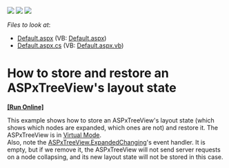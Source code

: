 <!-- default badges list -->
![](https://img.shields.io/endpoint?url=https://codecentral.devexpress.com/api/v1/VersionRange/128565330/10.2.5%2B)
[![](https://img.shields.io/badge/Open_in_DevExpress_Support_Center-FF7200?style=flat-square&logo=DevExpress&logoColor=white)](https://supportcenter.devexpress.com/ticket/details/E2984)
[![](https://img.shields.io/badge/📖_How_to_use_DevExpress_Examples-e9f6fc?style=flat-square)](https://docs.devexpress.com/GeneralInformation/403183)
<!-- default badges end -->
<!-- default file list -->
*Files to look at*:

* [Default.aspx](./CS/WebSite/Default.aspx) (VB: [Default.aspx](./VB/WebSite/Default.aspx))
* [Default.aspx.cs](./CS/WebSite/Default.aspx.cs) (VB: [Default.aspx.vb](./VB/WebSite/Default.aspx.vb))
<!-- default file list end -->
# How to store and restore an ASPxTreeView's layout state
<!-- run online -->
**[[Run Online]](https://codecentral.devexpress.com/e2984/)**
<!-- run online end -->


<p>This example shows how to store an ASPxTreeView's layout state (which shows which nodes are expanded, which ones are not) and restore it. The ASPxTreeView is in <a href="http://documentation.devexpress.com/#AspNet/CustomDocument8575"><u>Virtual Mode</u></a>.<br />
Also, note the <a href="http://documentation.devexpress.com/#AspNet/DevExpressWebASPxTreeViewASPxTreeView_ExpandedChangingtopic"><u>ASPxTreeView.ExpandedChanging</u></a>'s event handler. It is empty, but if we remove it, the ASPxTreeView will not send server requests on a node collapsing, and its new layout state will not be stored in this case.</p>

<br/>


